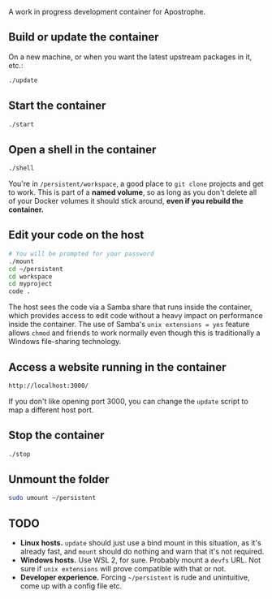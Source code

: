 A work in progress development container for Apostrophe.

## Build or update the container

On a new machine, or when you want the latest upstream packages in it, etc.:

```bash
./update
```

## Start the container

```bash
./start
```

## Open a shell in the container

```bash
./shell
```

You're in `/persistent/workspace`, a good place to `git clone` projects and get to work. This is part of a **named volume**, so as long as you don't delete all of your Docker volumes it should stick around, **even if you rebuild the container.**

## Edit your code on the host

```bash
# You will be prompted for your password
./mount
cd ~/persistent
cd workspace
cd myproject
code .
```

The host sees the code via a Samba share that runs inside the container, which provides access to edit code without a heavy impact on performance inside the container. The use of Samba's `unix extensions = yes` feature allows `chmod` and friends to work normally even though this is traditionally a Windows file-sharing technology.

## Access a website running in the container

```bash
http://localhost:3000/
```

If you don't like opening port 3000, you can change the `update` script to map a different host port.

## Stop the container

```bash
./stop
```

## Unmount the folder

```bash
sudo umount ~/persistent
```

## TODO

* **Linux hosts.** `update` should just use a bind mount in this situation, as it's already fast, and `mount` should do nothing and warn that it's not required.
* **Windows hosts.** Use WSL 2, for sure. Probably mount a `devfs` URL. Not sure if `unix extensions` will prove compatible with that or not.
* **Developer experience.** Forcing `~/persistent` is rude and unintuitive, come up with a config file etc.
